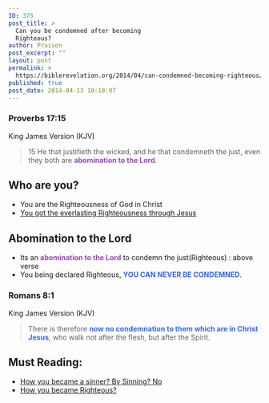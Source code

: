```yaml
---
ID: 375
post_title: >
  Can you be condemned after becoming
  Righteous?
author: Praison
post_excerpt: ""
layout: post
permalink: >
  https://biblerevelation.org/2014/04/can-condemned-becoming-righteous/
published: true
post_date: 2014-04-13 10:18:07
---
```

<div>
<h3>Proverbs 17:15</h3>
King James Version (KJV)

</div>
<div>
<blockquote>15 He that justifieth the wicked, and he that condemneth the just, even they both are <span style="color: #934db1;"><strong>abomination to the Lord</strong></span>.</blockquote>
<h2>Who are you?</h2>
<ul>
	<li>You are the Righteousness of God in Christ</li>
	<li><a title="Can we become UnRighteous after becoming Righteous?" href="http://biblerevelation.org/2014/04/10/can-we-become-unrighteous-after-becoming-righteous/" target="_blank">You got the everlasting Righteousness through Jesus</a></li>
</ul>
<h2>Abomination to the Lord</h2>
<ul>
	<li>Its an <span style="color: #934db1;"><strong>abomination to the Lord</strong></span> to condemn the just(Righteous) : above verse</li>
	<li>You being declared Righteous, <strong><span style="color: #3366ff;">YOU CAN NEVER BE CONDEMNED</span></strong>.</li>
</ul>
<div>
<h3>Romans 8:1</h3>
King James Version (KJV)

</div>
<div>
<blockquote>There is therefore <span style="color: #3366ff;"><strong>now no condemnation to them which are in Christ Jesus</strong></span>, who walk not after the flesh, but after the Spirit.</blockquote>
<h2>Must Reading:</h2>
<ul>
	<li><a title="How you became a Sinner? by Sinning? NO" href="http://biblerevelation.org/2014/03/27/how-you-became-a-sinner-by-sinning-no/">How you became a sinner? By Sinning? No</a></li>
	<li><a title="How you became Righteous?" href="http://biblerevelation.org/2014/04/10/how-you-became-righteous/">How you became Righteous?</a></li>
</ul>
</div>
</div>